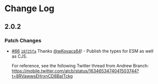 # Change Log

## 2.0.2

### Patch Changes

- [#66](https://github.com/wKovacs64/booleanize/pull/66) [`18725fa`](https://github.com/wKovacs64/booleanize/commit/18725fad875e3af9687c27d5975079b176601c31) Thanks [@wKovacs64](https://github.com/wKovacs64)! - Publish the types for ESM as well as CJS.

  For reference, see the following Twitter thread from Andrew Branch: https://mobile.twitter.com/atcb/status/1634653474041503744?t=8RVawwsEHrxnCD8BaITckg

